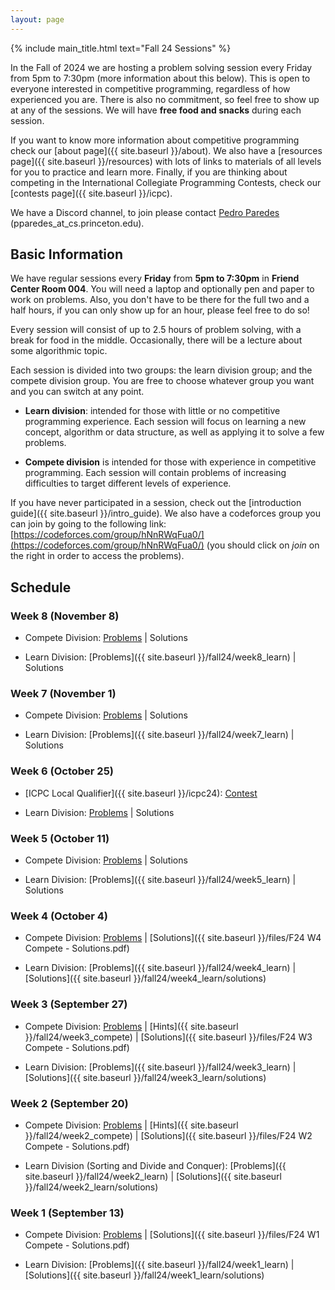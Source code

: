```yaml
---
layout: page
---
```


{% include main_title.html text="Fall 24 Sessions" %}

In the Fall of 2024 we are hosting a problem solving session every
Friday from 5pm to 7:30pm (more information about this below). This is
open to everyone interested in competitive programming, regardless of
how experienced you are. There is also no commitment, so feel free to
show up at any of the sessions. We will have **free food and snacks**
during each session.

If you want to know more information about competitive programming
check our [about page]({{ site.baseurl }}/about). We also have a
[resources page]({{ site.baseurl }}/resources) with lots of links to
materials of all levels for you to practice and learn more. Finally,
if you are thinking about competing in the International Collegiate
Programming Contests, check our [contests
page]({{ site.baseurl }}/icpc).

We have a <i class="bi bi-discord"></i> Discord channel, to join please
contact [Pedro Paredes](https://www.cs.princeton.edu/~pparedes/)
(pparedes_at_cs.princeton.edu).

## Basic Information

We have regular sessions every **Friday** from **5pm to 7:30pm** in
**Friend Center Room 004**. You will need a laptop and optionally pen
and paper to work on problems. Also, you don't have to be there for
the full two and a half hours, if you can only show up for an hour,
please feel free to do so!

Every session will consist of up to 2.5 hours of problem solving, with
a break for food in the middle. Occasionally, there will be a lecture
about some algorithmic topic.

Each session is divided into two groups: the learn division group; and
the compete division group. You are free to choose whatever group you
want and you can switch at any point.

 * **Learn division**: intended for those with little or no
   competitive programming experience. Each session will focus on
   learning a new concept, algorithm or data structure, as well as
   applying it to solve a few problems.

 * **Compete division** is intended for those with experience in
     competitive programming. Each session will contain problems of
     increasing difficulties to target different levels of experience.


If you have never participated in a session, check out the
[introduction guide]({{ site.baseurl }}/intro_guide). We also have a
codeforces group you can join by going to the following link:
[https://codeforces.com/group/hNnRWqFua0/](https://codeforces.com/group/hNnRWqFua0/)
(you should click on *join* on the right in order to access the
problems).

## Schedule

### Week 8 (November 8)
 * Compete Division: [Problems](https://codeforces.com/group/hNnRWqFua0/contest/565216) \| Solutions
 
 * Learn Division: [Problems]({{ site.baseurl }}/fall24/week8_learn) \| Solutions

### Week 7 (November 1)
 * Compete Division: [Problems](https://codeforces.com/group/hNnRWqFua0/contest/563320) \| Solutions
 
 * Learn Division: [Problems]({{ site.baseurl }}/fall24/week7_learn) \| Solutions

### Week 6 (October 25)
 * [ICPC Local Qualifier]({{ site.baseurl }}/icpc24): [Contest](https://codeforces.com/group/hNnRWqFua0/contest/561172)
 
 * Learn Division: [Problems](https://codeforces.com/group/hNnRWqFua0/contest/561424) \| Solutions

### Week 5 (October 11)
 * Compete Division: [Problems](https://codeforces.com/group/hNnRWqFua0/contest/557509) \| Solutions
 
 * Learn Division: [Problems]({{ site.baseurl }}/fall24/week5_learn) \| Solutions

### Week 4 (October 4)
 * Compete Division: [Problems](https://codeforces.com/group/hNnRWqFua0/contest/555433) \| [Solutions]({{ site.baseurl }}/files/F24 W4 Compete - Solutions.pdf)
 
 * Learn Division: [Problems]({{ site.baseurl }}/fall24/week4_learn) \| [Solutions]({{ site.baseurl }}/fall24/week4_learn/solutions)

### Week 3 (September 27)
 * Compete Division: [Problems](https://codeforces.com/group/hNnRWqFua0/contest/553386) \| [Hints]({{ site.baseurl }}/fall24/week3_compete) \| [Solutions]({{ site.baseurl }}/files/F24 W3 Compete - Solutions.pdf)
 
 * Learn Division: [Problems]({{ site.baseurl }}/fall24/week3_learn) \| [Solutions]({{ site.baseurl }}/fall24/week3_learn/solutions)

### Week 2 (September 20)
 * Compete Division: [Problems](https://codeforces.com/group/hNnRWqFua0/contest/551615) \| [Hints]({{ site.baseurl }}/fall24/week2_compete) \| [Solutions]({{ site.baseurl }}/files/F24 W2 Compete - Solutions.pdf)
 
 * Learn Division (Sorting and Divide and Conquer): [Problems]({{ site.baseurl }}/fall24/week2_learn) \| [Solutions]({{ site.baseurl }}/fall24/week2_learn/solutions)

### Week 1 (September 13)
 * Compete Division: [Problems](https://codeforces.com/group/hNnRWqFua0/contest/549920) \| [Solutions]({{ site.baseurl }}/files/F24 W1 Compete - Solutions.pdf)
 
 * Learn Division: [Problems]({{ site.baseurl }}/fall24/week1_learn) \| [Solutions]({{ site.baseurl }}/fall24/week1_learn/solutions)